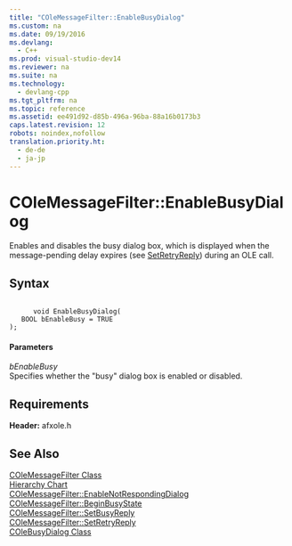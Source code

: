 ```yaml
---
title: "COleMessageFilter::EnableBusyDialog"
ms.custom: na
ms.date: 09/19/2016
ms.devlang: 
  - C++
ms.prod: visual-studio-dev14
ms.reviewer: na
ms.suite: na
ms.technology: 
  - devlang-cpp
ms.tgt_pltfrm: na
ms.topic: reference
ms.assetid: ee491d92-d85b-496a-96ba-88a16b0173b3
caps.latest.revision: 12
robots: noindex,nofollow
translation.priority.ht: 
  - de-de
  - ja-jp
---
```

# COleMessageFilter::EnableBusyDialog
Enables and disables the busy dialog box, which is displayed when the message-pending delay expires (see [SetRetryReply](../vs140/COleMessageFilter--SetRetryReply.md)) during an OLE call.  
  
## Syntax  
  
```  
  
      void EnableBusyDialog(  
   BOOL bEnableBusy = TRUE   
);  
```  
  
#### Parameters  
 *bEnableBusy*  
 Specifies whether the "busy" dialog box is enabled or disabled.  
  
## Requirements  
 **Header:** afxole.h  
  
## See Also  
 [COleMessageFilter Class](../vs140/COleMessageFilter-Class.md)   
 [Hierarchy Chart](../vs140/Hierarchy-Chart.md)   
 [COleMessageFilter::EnableNotRespondingDialog](../vs140/COleMessageFilter--EnableNotRespondingDialog.md)   
 [COleMessageFilter::BeginBusyState](../vs140/COleMessageFilter--BeginBusyState.md)   
 [COleMessageFilter::SetBusyReply](../vs140/COleMessageFilter--SetBusyReply.md)   
 [COleMessageFilter::SetRetryReply](../vs140/COleMessageFilter--SetRetryReply.md)   
 [COleBusyDialog Class](../vs140/COleBusyDialog-Class.md)